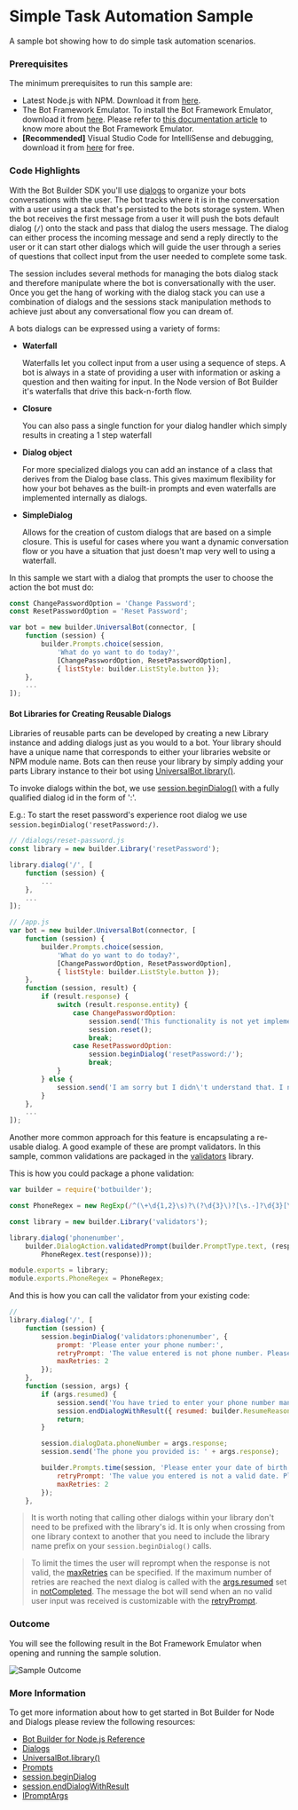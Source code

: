 # Simple Task Automation Sample

A sample bot showing how to do simple task automation scenarios.

### Prerequisites

The minimum prerequisites to run this sample are:
* Latest Node.js with NPM. Download it from [here](https://nodejs.org/en/download/).
* The Bot Framework Emulator. To install the Bot Framework Emulator, download it from [here](https://emulator.botframework.com/). Please refer to [this documentation article](https://github.com/microsoft/botframework-emulator/wiki/Getting-Started) to know more about the Bot Framework Emulator.
* **[Recommended]** Visual Studio Code for IntelliSense and debugging, download it from [here](https://code.visualstudio.com/) for free.

### Code Highlights
With the Bot Builder SDK you'll use [dialogs](https://docs.botframework.com/en-us/node/builder/chat/dialogs/) to organize your bots conversations with the user. The bot tracks where it is in the conversation with a user using a stack that's persisted to the bots storage system. When the bot receives the first message from a user it will push the bots default dialog (`/`) onto the stack and pass that dialog the users message. The dialog can either process the incoming message and send a reply directly to the user or it can start other dialogs which will guide the user through a series of questions that collect input from the user needed to complete some task.

The session includes several methods for managing the bots dialog stack and therefore manipulate where the bot is conversationally with the user. Once you get the hang of working with the dialog stack you can use a combination of dialogs and the sessions stack manipulation methods to achieve just about any conversational flow you can dream of.

A bots dialogs can be expressed using a variety of forms:

* **Waterfall**

  Waterfalls let you collect input from a user using a sequence of steps. A bot is always in a state of providing a user with information or asking a question and then waiting for input. In the Node version of Bot Builder it's waterfalls that drive this back-n-forth flow.
* **Closure**

  You can also pass a single function for your dialog handler which simply results in creating a 1 step waterfall
* **Dialog object**

  For more specialized dialogs you can add an instance of a class that derives from the Dialog base class. This gives maximum flexibility for how your bot behaves as the built-in prompts and even waterfalls are implemented internally as dialogs.
* **SimpleDialog**

  Allows for the creation of custom dialogs that are based on a simple closure. This is useful for cases where you want a dynamic conversation flow or you have a situation that just doesn't map very well to using a waterfall.

In this sample we start with a dialog that prompts the user to choose the action the bot must do: 

````JavaScript
const ChangePasswordOption = 'Change Password';
const ResetPasswordOption = 'Reset Password';

var bot = new builder.UniversalBot(connector, [
    function (session) {
        builder.Prompts.choice(session,
            'What do yo want to do today?',
            [ChangePasswordOption, ResetPasswordOption],
            { listStyle: builder.ListStyle.button });
    },
	...
]);
````

#### Bot Libraries for Creating Reusable Dialogs

Libraries of reusable parts can be developed by creating a new Library instance and adding dialogs just as you would to a bot. Your library should have a unique name that corresponds to either your libraries website or NPM module name. Bots can then reuse your library by simply adding your parts Library instance to their bot using [UniversalBot.library()](https://docs.botframework.com/en-us/node/builder/chat-reference/classes/_botbuilder_d_.universalbot.html#library).

To invoke dialogs within the bot, we use [session.beginDialog()](https://docs.botframework.com/en-us/node/builder/chat-reference/classes/_botbuilder_d_.session.html#begindialog) with a fully qualified dialog id in the form of ':'.

E.g.: To start the reset password's experience root dialog we use `session.beginDialog('resetPassword:/)`.

````JavaScript
// /dialogs/reset-password.js
const library = new builder.Library('resetPassword');

library.dialog('/', [
    function (session) {
        ...
    },
	...
]);

// /app.js
var bot = new builder.UniversalBot(connector, [
    function (session) {
        builder.Prompts.choice(session,
            'What do yo want to do today?',
            [ChangePasswordOption, ResetPasswordOption],
            { listStyle: builder.ListStyle.button });
    },
    function (session, result) {
        if (result.response) {
            switch (result.response.entity) {
                case ChangePasswordOption:
                    session.send('This functionality is not yet implemented! Try resetting your password.');
                    session.reset();
                    break;
                case ResetPasswordOption:
                    session.beginDialog('resetPassword:/');
                    break;
            }
        } else {
            session.send('I am sorry but I didn\'t understand that. I need you to select one of the options below');
        }
    },
	...
]);
````

Another more common approach for this feature is encapsulating a re-usable dialog. A good example of these are prompt validators. In this sample, common validations are packaged in the [validators](validators.js) library.

This is how you could package a phone validation:

````JavaScript
var builder = require('botbuilder');

const PhoneRegex = new RegExp(/^(\+\d{1,2}\s)?\(?\d{3}\)?[\s.-]?\d{3}[\s.-]?\d{4}$/);

const library = new builder.Library('validators');

library.dialog('phonenumber',
    builder.DialogAction.validatedPrompt(builder.PromptType.text, (response) =>
        PhoneRegex.test(response)));

module.exports = library;
module.exports.PhoneRegex = PhoneRegex;
```` 

And this is how you can call the validator from your existing code:

````JavaScript
// 
library.dialog('/', [
    function (session) {
        session.beginDialog('validators:phonenumber', {
            prompt: 'Please enter your phone number:',
            retryPrompt: 'The value entered is not phone number. Please try again using the following format (xyz) xyz-wxyz:',
            maxRetries: 2
        });
    },
    function (session, args) {
        if (args.resumed) {
            session.send('You have tried to enter your phone number many times. Please try again later.');
            session.endDialogWithResult({ resumed: builder.ResumeReason.notCompleted });
            return;
        }

        session.dialogData.phoneNumber = args.response;
        session.send('The phone you provided is: ' + args.response);

        builder.Prompts.time(session, 'Please enter your date of birth (MM/dd/yyyy):', {
            retryPrompt: 'The value you entered is not a valid date. Please try again:',
            maxRetries: 2
        });
    },
````

> It is worth noting that calling other dialogs within your library don't need to be prefixed with the library's id. It is only when crossing from one library context to another that you need to include the library name prefix on your `session.beginDialog()` calls.

> To limit the times the user will reprompt when the response is not valid, the [maxRetries](https://docs.botframework.com/en-us/node/builder/chat-reference/interfaces/_botbuilder_d_.ipromptargs.html#maxretries) can be specified. If the maximum number of retries are reached the next dialog is called with the [args.resumed](https://docs.botframework.com/en-us/node/builder/chat-reference/interfaces/_botbuilder_d_.ipromptresult.html#resumed) set in [notCompleted](https://docs.botframework.com/en-us/node/builder/chat-reference/enums/_botbuilder_d_.resumereason.html#notcompleted). 
The message the bot will send when an no valid user input was received is customizable with the [retryPrompt](https://docs.botframework.com/en-us/node/builder/chat-reference/interfaces/_botbuilder_d_.ipromptargs.html#retryprompt).

### Outcome

You will see the following result in the Bot Framework Emulator when opening and running the sample solution.

![Sample Outcome](images/outcome-emulator.png)

### More Information

To get more information about how to get started in Bot Builder for Node and Dialogs please review the following resources:
* [Bot Builder for Node.js Reference](https://docs.botframework.com/en-us/node/builder/overview/#navtitle)
* [Dialogs](https://docs.botframework.com/en-us/node/builder/chat/dialogs/)
* [UniversalBot.library()](https://docs.botframework.com/en-us/node/builder/chat-reference/classes/_botbuilder_d_.universalbot.html#library)
* [Prompts](https://docs.botframework.com/en-us/node/builder/chat/prompts/)
* [session.beginDialog](https://docs.botframework.com/en-us/node/builder/chat-reference/classes/_botbuilder_d_.session.html#begindialog)
* [session.endDialogWithResult](https://docs.botframework.com/en-us/node/builder/chat-reference/classes/_botbuilder_d_.session.html#enddialogwithresult)
* [IPromptArgs](https://docs.botframework.com/en-us/node/builder/chat-reference/interfaces/_botbuilder_d_.ipromptargs.html)
